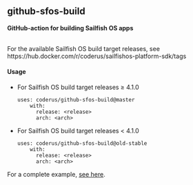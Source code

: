 ## github-sfos-build
**GitHub-action for building Sailfish OS apps**

<br/>
For the available Sailfish OS build target releases, see https://hub.docker.com/r/coderus/sailfishos-platform-sdk/tags

#### Usage
* For Sailfish OS build target releases ≥ 4.1.0
  ```
  uses: coderus/github-sfos-build@master
      with:
        release: <release>
        arch: <arch>
  ```
* For Sailfish OS build target releases < 4.1.0 
  ```
  uses: coderus/github-sfos-build@old-stable
      with:
        release: <release>
        arch: <arch>
  ```
For a complete example, [see here](https://github.com/storeman-developers/harbour-storeman/pull/170/files#diff-5c3fa597431eda03ac3339ae6bf7f05e1a50d6fc7333679ec38e21b337cb6721).
